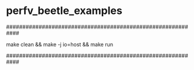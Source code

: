 # perfv_beetle_examples

############################################################

make clean && make -j io=host && make run

############################################################
